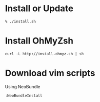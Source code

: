 # Install or Update

```
% ./install.sh
```

# Install OhMyZsh

```
curl -L http://install.ohmyz.sh | sh
```

# Download vim scripts

Using NeoBundle

```
:NeoBundleInstall
```
